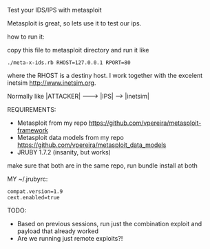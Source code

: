 Test your IDS/IPS with metasploit

Metasploit is great, so lets use it to test our ips.

how to run it:

copy this file to metasploit directory and run it like

````
./meta-x-ids.rb RHOST=127.0.0.1 RPORT=80
````

where the RHOST is a destiny host. I work together with the excelent inetsim http://www.inetsim.org.

Normally like |ATTACKER| ---> |IPS| --> |inetsim|

REQUIREMENTS:

* Metasploit from my repo https://github.com/vpereira/metasploit-framework
* Metasploit data models from my repo https://github.com/vpereira/metasploit_data_models
* JRUBY 1.7.2 (insanity, but works)

make sure that both are in the same repo, run bundle install at both


MY ~/.jrubyrc:

````
compat.version=1.9
cext.enabled=true

````


TODO: 

* Based on previous sessions, run just the combination exploit and payload that already worked
* Are we running just remote exploits?!


